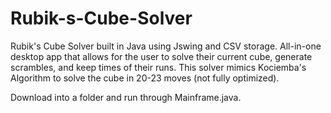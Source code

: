 # Rubik-s-Cube-Solver
Rubik's Cube Solver built in Java using Jswing and CSV storage. All-in-one desktop app that allows for the user to solve their current cube, generate scrambles, and keep times of their runs.
This solver mimics Kociemba's Algorithm to solve the cube in 20-23 moves (not fully optimized).

Download into a folder and run through Mainframe.java.
